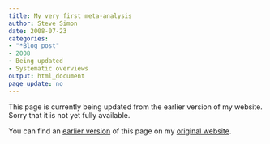 ```yaml
---
title: My very first meta-analysis
author: Steve Simon
date: 2008-07-23
categories:
- "*Blog post"
- 2008
- Being updated
- Systematic overviews
output: html_document
page_update: no
---
```


This page is currently being updated from the earlier version of my website. Sorry that it is not yet fully available.

<!---More--->


You can find an [earlier version][sim1] of this page on my [original website][sim2].

[sim1]: http://www.pmean.com/08/FirstMetaAnalysis.html
[sim2]: http://www.pmean.com/original_site.html
